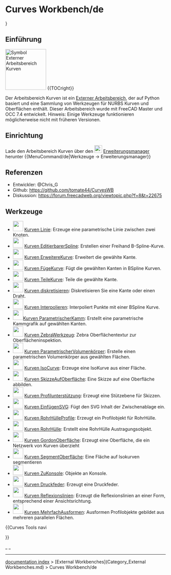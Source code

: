 # Curves Workbench/de
}

## Einführung

<img alt="Symbol Externer Arbeitsbereich Kurven" src=images/Curves_workbench_icon.svg  style="width:128px;"> {{TOCright}}

Der Arbeitsbereich Kurven ist ein [Externer Arbeitsbereich](external_workbenches/de.md), der auf Python basiert und eine Sammlung von Werkzeugen für NURBS Kurven und Oberflächen enthält. Dieser Arbeitsbereich wurde mit FreeCAD Master und OCC 7.4 entwickelt. Hinweis: Einige Werkzeuge funktionieren möglicherweise nicht mit früheren Versionen.

## Einrichtung

Lade den Arbeitsbereich Kurven über den <img alt="" src=images/AddonManager.svg  style="width:24px;"> [Erweiterungsmanager](Addon_Manager/de.md) herunter {{MenuCommand/de|Werkzeuge → Erweiterungsmanager}}

## Referenzen


<div class="mw-translate-fuzzy">

-   Entwickler: \@Chris\_G
-   Github: <https://github.com/tomate44/CurvesWB>
-   Diskussion: <https://forum.freecadweb.org/viewtopic.php?f=8&t=22675>


</div>

## Werkzeuge

-   <img alt="" src=images/Curves_Line.svg  style="width:32px;"> [Kurven Linie](Curves_Line/de.md): Erzeuge eine parametrische Linie zwischen zwei Knoten.
-   <img alt="" src=images/Curves_EditableSpline.svg  style="width:32px;"> [Kurven EditierbarerSpline](Curves_EditableSpline/de.md): Erstellen einer Freihand B-Spline-Kurve.
-   <img alt="" src=images/Curves_ExtendCurve.svg  style="width:32px;"> [Kurven ErweitereKurve](Curves_ExtendCurve/de.md): Erweitert die gewählte Kante.
-   <img alt="" src=images/Curves_JoinCurve.svg  style="width:32px;"> [Kurven FügeKurve](Curves_JoinCurve/de.md): Fügt die gewählten Kanten in BSpline Kurven.
-   <img alt="" src=images/Curves_SplitCurve.svg  style="width:32px;"> [Kurven TeileKurve](Curves_SplitCurve/de.md): Teile die gewählte Kante.
-   <img alt="" src=images/Curves_Discretize.svg  style="width:32px;"> [Kurven diskretisieren](Curves_Discretize/de.md): Diskretisieren Sie eine Kante oder einen Draht.
-   <img alt="" src=images/Curves_Interpolate.svg  style="width:32px;"> [Kurven Interpolieren](Curves_Interpolate/de.md): Interpoliert Punkte mit einer BSpline Kurve.
-   <img alt="" src=images/Curves_ParametricComb.svg  style="width:32px;">[Kurven ParametrischerKamm](Curves_ParametricComb/de.md): Erstellt eine parametrische Kammgrafik auf gewählten Kanten.
-   <img alt="" src=images/Curves_ZebraTool.svg  style="width:32px;"> [Kurven ZebraWerkzeug](Curves_ZebraTool/de.md): Zebra Oberflächentextur zur Oberflächeninspektion.
-   <img alt="" src=images/Curves_ParametricSolid.svg  style="width:32px;"> [Kurven ParametrischerVolumenkörper](Curves_ParametricSolid/de.md): Erstelle einen parametrischen Volumenkörper aus gewählten Flächen.
-   <img alt="" src=images/Curves_IsoCurve.svg  style="width:32px;"> [Kurven IsoCurve](Curves_IsoCurve/de.md): Erzeuge eine IsoKurve aus einer Fläche.
-   <img alt="" src=images/Curves_SketchOnSurface.svg  style="width:32px;"> [Kurven SkizzeAufOberfläche](Curves_SketchOnSurface/de.md): Eine Skizze auf eine Oberfläche abbilden.
-   <img alt="" src=images/Curves_ProfileSupport.svg  style="width:32px;"> [Kurven Profilunterstützung](Curves_ProfileSupport/de.md): Erzeugt eine Stützebene für Skizzen.
-   <img alt="" src=images/Curves_PasteSVG.svg  style="width:32px;"> [Kurven EinfügenSVG](Curves_PasteSVG/de.md): Fügt den SVG Inhalt der Zwischenablage ein.
-   <img alt="" src=images/Curves_PipeshellProfile.svg  style="width:32px;"> [Kurven RohrHülleProfile](Curves_PipeshellProfile/de.md): Erzeugt ein Profilobjekt für RohrHülle.
-   <img alt="" src=images/Curves_Pipeshell.svg  style="width:32px;"> [Kurven RohrHülle](Curves_PipeShell/de.md): Erstellt eine RohrHülle Austragungsobjekt.
-   <img alt="" src=images/Curves_GordonSurface.svg  style="width:32px;"> [Kurven GordonOberfläche](Curves_GordonSurface/de.md): Erzeugt eine Oberfläche, die ein Netzwerk von Kurven überzieht
-   <img alt="" src=images/Curves_SegmentSurface.svg  style="width:32px;"> [Kurven SegmentOberfläche](Curves_SegmentSurface/de.md): Eine Fläche auf Isokurven segmentieren
-   <img alt="" src=images/Curves_ToConsole.svg  style="width:32px;"> [Kurven ZuKonsole](Curves_ToConsole/de.md): Objekte an Konsole.
-   <img alt="" src=images/Curves_CompressionSpring.svg  style="width:32px;"> [Kurven Druckfeder](Curves_CompressionSpring/de.md): Erzeugt eine Druckfeder.
-   <img alt="" src=images/Curves_ReflectLines.svg  style="width:32px;"> [Kurven Reflexionslinien](Curves_ReflectLines/de.md): Erzeugt die Reflexionslinien an einer Form, entsprechend einer Ansichtsrichtung.
-   <img alt="" src=images/Curves_MultiLoft.svg  style="width:32px;"> [Kurven MehrfachAusformen](Curves_MultiLoft/de.md): Ausformen Profilobjekte gebildet aus mehreren parallelen Flächen.


{{Curves Tools navi

}} 

_ _

---
[documentation index](../README.md) > [External Workbenches](Category_External Workbenches.md) > Curves Workbench/de
